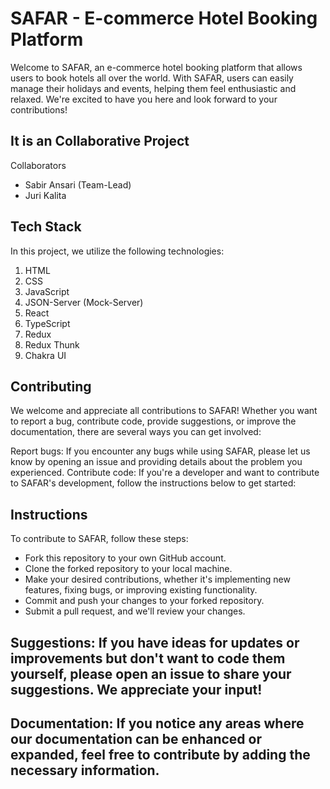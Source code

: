 # SAFAR - E-commerce Hotel Booking Platform

Welcome to SAFAR, an e-commerce hotel booking platform that allows users to book hotels all over the world. With SAFAR, users can easily manage their holidays and events, helping them feel enthusiastic and relaxed. We're excited to have you here and look forward to your contributions!

## It is an Collaborative Project
Collaborators
- Sabir Ansari (Team-Lead)
- Juri Kalita

## Tech Stack
In this project, we utilize the following technologies:

1. HTML
2. CSS
3. JavaScript
4. JSON-Server (Mock-Server)
5. React
6. TypeScript
7. Redux
8. Redux Thunk
9. Chakra UI

## Contributing
We welcome and appreciate all contributions to SAFAR! Whether you want to report a bug, contribute code, provide suggestions, or improve the documentation, there are several ways you can get involved:

Report bugs: If you encounter any bugs while using SAFAR, please let us know by opening an issue and providing details about the problem you experienced.
Contribute code: If you're a developer and want to contribute to SAFAR's development, follow the instructions below to get started:

## Instructions
To contribute to SAFAR, follow these steps:

- Fork this repository to your own GitHub account.
- Clone the forked repository to your local machine.
- Make your desired contributions, whether it's implementing new features, fixing bugs, or improving existing functionality.
- Commit and push your changes to your forked repository.
- Submit a pull request, and we'll review your changes.

## Suggestions: If you have ideas for updates or improvements but don't want to code them yourself, please open an issue to share your suggestions. We appreciate your input!

## Documentation: If you notice any areas where our documentation can be enhanced or expanded, feel free to contribute by adding the necessary information.
